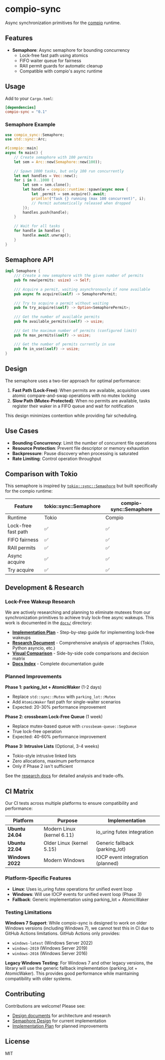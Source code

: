 # compio-sync

Async synchronization primitives for the [compio](https://github.com/compio-rs/compio) runtime.

## Features

- **Semaphore**: Async semaphore for bounding concurrency
  - Lock-free fast path using atomics
  - FIFO waiter queue for fairness
  - RAII permit guards for automatic cleanup
  - Compatible with compio's async runtime

## Usage

Add to your `Cargo.toml`:

```toml
[dependencies]
compio-sync = "0.1"
```

### Semaphore Example

```rust
use compio_sync::Semaphore;
use std::sync::Arc;

#[compio::main]
async fn main() {
    // Create semaphore with 100 permits
    let sem = Arc::new(Semaphore::new(100));
    
    // Spawn 1000 tasks, but only 100 run concurrently
    let mut handles = Vec::new();
    for i in 0..1000 {
        let sem = sem.clone();
        let handle = compio::runtime::spawn(async move {
            let _permit = sem.acquire().await;
            println!("Task {} running (max 100 concurrent)", i);
            // Permit automatically released when dropped
        });
        handles.push(handle);
    }
    
    // Wait for all tasks
    for handle in handles {
        handle.await.unwrap();
    }
}
```

## Semaphore API

```rust
impl Semaphore {
    /// Create a new semaphore with the given number of permits
    pub fn new(permits: usize) -> Self;
    
    /// Acquire a permit, waiting asynchronously if none available
    pub async fn acquire(&self) -> SemaphorePermit;
    
    /// Try to acquire a permit without waiting
    pub fn try_acquire(&self) -> Option<SemaphorePermit>;
    
    /// Get the number of available permits
    pub fn available_permits(&self) -> usize;
    
    /// Get the maximum number of permits (configured limit)
    pub fn max_permits(&self) -> usize;
    
    /// Get the number of permits currently in use
    pub fn in_use(&self) -> usize;
}
```

## Design

The semaphore uses a two-tier approach for optimal performance:

1. **Fast Path (Lock-Free)**: When permits are available, acquisition uses atomic compare-and-swap operations with no mutex locking
2. **Slow Path (Mutex-Protected)**: When no permits are available, tasks register their waker in a FIFO queue and wait for notification

This design minimizes contention while providing fair scheduling.

## Use Cases

- **Bounding Concurrency**: Limit the number of concurrent file operations
- **Resource Protection**: Prevent file descriptor or memory exhaustion  
- **Backpressure**: Pause discovery when processing is saturated
- **Rate Limiting**: Control operation throughput

## Comparison with Tokio

This semaphore is inspired by [`tokio::sync::Semaphore`](https://docs.rs/tokio/latest/tokio/sync/struct.Semaphore.html) but built specifically for the compio runtime:

| Feature | tokio::sync::Semaphore | compio-sync::Semaphore |
|---------|----------------------|----------------------|
| Runtime | Tokio | Compio |
| Lock-free fast path | ✅ | ✅ |
| FIFO fairness | ✅ | ✅ |
| RAII permits | ✅ | ✅ |
| Async acquire | ✅ | ✅ |
| Try acquire | ✅ | ✅ |

## Development & Research

### Lock-Free Wakeup Research

We are actively researching and planning to eliminate mutexes from our synchronization primitives to achieve truly lock-free async wakeups. This work is documented in the [`docs/`](./docs/) directory:

- **[Implementation Plan](./docs/implementation-plan-lockfree.md)** - Step-by-step guide for implementing lock-free wakeups
- **[Research Document](./docs/mutex-free-wakeup-research.md)** - Comprehensive analysis of approaches (Tokio, Python asyncio, etc.)
- **[Visual Comparison](./docs/wakeup-approaches-comparison.md)** - Side-by-side code comparisons and decision matrix
- **[Docs Index](./docs/README.md)** - Complete documentation guide

### Planned Improvements

**Phase 1: parking_lot + AtomicWaker** (1-2 days)
- Replace `std::sync::Mutex` with `parking_lot::Mutex`
- Add `AtomicWaker` fast path for single-waiter scenarios
- Expected: 20-30% performance improvement

**Phase 2: crossbeam Lock-Free Queue** (1 week)
- Replace mutex-based queue with `crossbeam-queue::SegQueue`
- True lock-free operation
- Expected: 40-60% performance improvement

**Phase 3: Intrusive Lists** (Optional, 3-4 weeks)
- Tokio-style intrusive linked lists
- Zero allocations, maximum performance
- Only if Phase 2 isn't sufficient

See the [research docs](./docs/) for detailed analysis and trade-offs.

## CI Matrix

Our CI tests across multiple platforms to ensure compatibility and performance:

| Platform | Purpose | Implementation |
|----------|--------|----------------|
| **Ubuntu 24.04** | Modern Linux (kernel 6.11) | io_uring futex integration |
| **Ubuntu 22.04** | Older Linux (kernel 5.15) | Generic fallback (parking_lot) |
| **Windows 2022** | Modern Windows | IOCP event integration (planned) |

### Platform-Specific Features

- **Linux**: Uses io_uring futex operations for unified event loop
- **Windows**: Will use IOCP events for unified event loop (Phase 3)
- **Fallback**: Generic implementation using parking_lot + AtomicWaker

### Testing Limitations

**Windows 7 Support**: While compio-sync is designed to work on older Windows versions (including Windows 7), we cannot test this in CI due to GitHub Actions limitations. GitHub Actions only provides:
- `windows-latest` (Windows Server 2022)
- `windows-2019` (Windows Server 2019) 
- `windows-2016` (Windows Server 2016)

**Legacy Windows Testing**: For Windows 7 and other legacy versions, the library will use the generic fallback implementation (parking_lot + AtomicWaker). This provides good performance while maintaining compatibility with older systems.

## Contributing

Contributions are welcome! Please see:

- [Design documents](./docs/) for architecture and research
- [Semaphore Design](./docs/semaphore-design.md) for current implementation
- [Implementation Plan](./docs/implementation-plan-lockfree.md) for planned improvements

## License

MIT

